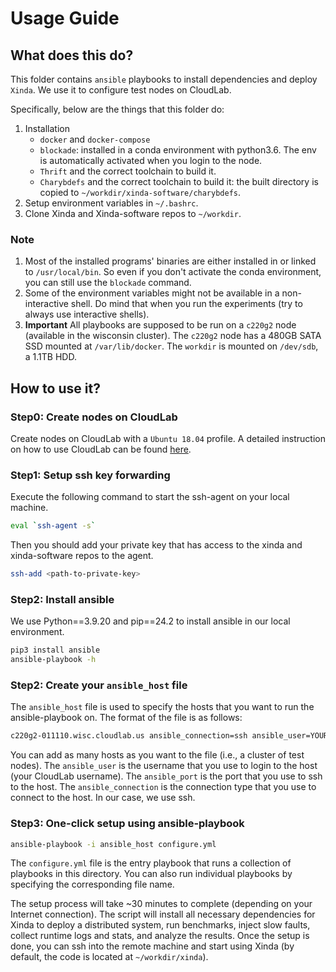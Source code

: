 # Usage Guide

## What does this do?

This folder contains `ansible` playbooks to install dependencies and deploy `Xinda`. We use it to configure test nodes on CloudLab.

Specifically, below are the things that this folder do:

1. Installation
    - `docker` and `docker-compose`
    - `blockade`: installed in a conda environment with python3.6. The env is automatically activated when you login to the node.
    - `Thrift` and the correct toolchain to build it.
    - `Charybdefs` and the correct toolchain to build it: the built directory is copied to `~/workdir/xinda-software/charybdefs`.
2. Setup environment variables in `~/.bashrc`.
3. Clone Xinda and Xinda-software repos to `~/workdir`.

### Note

1. Most of the installed programs' binaries are either installed in or linked to `/usr/local/bin`. So even if you don't activate the conda environment, you can still use the `blockade` command.
2. Some of the environment variables might not be available in a non-interactive shell. Do mind that when you run the experiments (try to always use interactive shells).
3. **Important** All playbooks are supposed to be run on a `c220g2` node (available in the wisconsin cluster). The `c220g2` node has a 480GB SATA SSD mounted at `/var/lib/docker`. The `workdir` is mounted on `/dev/sdb`, a 1.1TB HDD.

## How to use it?

### Step0: Create nodes on CloudLab

Create nodes on CloudLab with a `Ubuntu 18.04` profile. A detailed instruction on how to use CloudLab can be found [here](https://docs.cloudlab.us/getting-started.html).

### Step1: Setup ssh key forwarding

Execute the following command to start the ssh-agent on your local machine.

```bash
eval `ssh-agent -s`
```

Then you should add your private key that has access to the xinda and xinda-software repos to the agent.

```bash
ssh-add <path-to-private-key>
```

### Step2: Install ansible

We use Python==3.9.20 and pip==24.2 to install ansible in our local environment.

```bash
pip3 install ansible
ansible-playbook -h
```

### Step2: Create your `ansible_host` file

The `ansible_host` file is used to specify the hosts that you want to run the ansible-playbook on. The format of the file is as follows:

```bash
c220g2-011110.wisc.cloudlab.us ansible_connection=ssh ansible_user=YOUR_USERNAME ansible_port=22
```

You can add as many hosts as you want to the file (i.e., a cluster of test nodes). The `ansible_user` is the username that you use to login to the host (your CloudLab username). The `ansible_port` is the port that you use to ssh to the host. The `ansible_connection` is the connection type that you use to connect to the host. In our case, we use ssh.

### Step3: One-click setup using ansible-playbook

```bash
ansible-playbook -i ansible_host configure.yml
```

The `configure.yml` file is the entry playbook that runs a collection of playbooks in this directory. You can also run individual playbooks by specifying the corresponding file name.

The setup process will take ~30 minutes to complete (depending on your Internet connection). The script will install all necessary dependencies for Xinda to deploy a distributed system, run benchmarks, inject slow faults, collect runtime logs and stats, and analyze the results. Once the setup is done, you can ssh into the remote machine and start using Xinda (by default, the code is located at `~/workdir/xinda`).